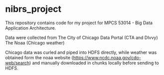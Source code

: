 # nibrs_project
This repository contains code for my project for MPCS 53014 - Big Data Application Architecture.

Data were collected from
The City of Chicago Data Portal (CTA and DIvvy)
The Noaa (Chicago weather)

Chicago data was curled and piped into HDFS directly, while weather was obtained form the noaa website (https://www.ncdc.noaa.gov/cdo-web/search) and manually downloaded in chunks locally before sending to HDFS.



